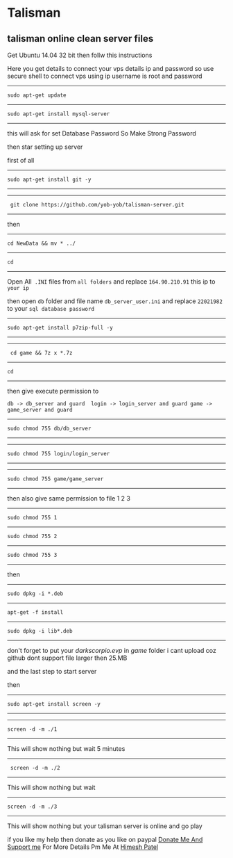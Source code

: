 #  Talisman

## talisman online clean server files

Get Ubuntu 14.04 32 bit then follw this instructions

Here you get details to connect your vps details ip and password 
so use secure shell to connect vps using ip username is root and password
***
```sudo apt-get update ```
***
```sudo apt-get install mysql-server ```
***
this will ask for set Database Password So Make Strong Password 

then star setting up server 

first of all 
***
```sudo apt-get install git -y ```
***

***
``` git clone https://github.com/yob-yob/talisman-server.git```
***
then

***
``` cd NewData && mv * ../ ```
***
```cd```
***
Open All``` .INI``` files from ```all folders``` and replace ```164.90.210.91``` this ip to ```your ip ```

then open ```db``` folder and file name ```db_server_user.ini``` and replace ```22021982``` to your ```sql database password``` 

***
``` sudo apt-get install p7zip-full -y ```
***

***
``` cd game && 7z x *.7z```
***
```cd```
***
then give execute permission to 

``` db -> db_server and guard  login -> login_server and guard game -> game_server and guard ```



***
```sudo chmod 755 db/db_server```
***



***
```sudo chmod 755 login/login_server```
***


***
```sudo chmod 755 game/game_server```
***

then also give same permission to file 1 2 3 

***
```sudo chmod 755 1```
***
```sudo chmod 755 2```
***
```sudo chmod 755 3```
***
then
***
```sudo dpkg -i *.deb ```
***
```apt-get -f install ```
***
```sudo dpkg -i lib*.deb ```
***
 don't forget to put your  *darkscorpio.evp*  in *game* folder i cant upload coz github dont support file larger then 25.MB 



and the last step to start server 


then

***
``` sudo apt-get install screen -y ```
***

*** 
``` screen -d -m ./1 ```
***

This will show nothing but wait 5 minutes

***
```  screen -d -m ./2 ```
***

This will show nothing but wait 
***
 ``` screen -d -m ./3 ```
***

 This will show nothing but your talisman server is online  and go play 
 
 
 
 if you like my help then donate as you like on paypal [Donate Me And Support me](https://paypal.me/Krushnadeep)
  For More Details Pm Me At [Himesh Patel](https://fb.me/darkscorpiont)  
 
 


